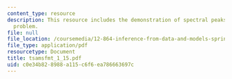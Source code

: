 ```yaml
---
content_type: resource
description: This resource includes the demonstration of spectral peaks to solve a
  problem.
file: null
file_location: /coursemedia/12-864-inference-from-data-and-models-spring-2005/c0e34b828988a115c6f6ea786663697c_tsamsfmt_1_15.pdf
file_type: application/pdf
resourcetype: Document
title: tsamsfmt_1_15.pdf
uid: c0e34b82-8988-a115-c6f6-ea786663697c
---
```

